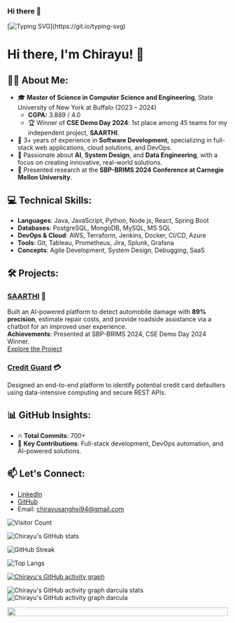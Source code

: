 ### Hi there 👋

<!--
**chirayu-sanghvi/chirayu-sanghvi** is a ✨ _special_ ✨ repository because its `README.md` (this file) appears on your GitHub profile.

Here are some ideas to get you started:

- 🔭 I’m currently working on ...
- 🌱 I’m currently learning ...
- 👯 I’m looking to collaborate on ...
- 🤔 I’m looking for help with ...
- 💬 Ask me about ...
- 📫 How to reach me: ...
- 😄 Pronouns: ...
- ⚡ Fun fact: ...
-->




<!-- Dynamic Typing SVG for welcome message -->
[![Typing SVG](https://readme-typing-svg.herokuapp.com?font=Courier+new&size=30&duration=5000&color=%23F7F7F7&background=%23000000&center=true&vCenter=true&width=800&height=100&lines=Welcome+to+my+profile%2C+I'm+Chirayu!)](https://git.io/typing-svg)

# Hi there, I'm Chirayu! 👋

## 👨‍💻 About Me:
- 🎓 **Master of Science in Computer Science and Engineering**, State University of New York at Buffalo (2023 – 2024)  
   - **CGPA:** 3.889 / 4.0  
   - 🏆 Winner of **CSE Demo Day 2024**: 1st place among 45 teams for my independent project, **SAARTHI**.
- 💼 3+ years of experience in **Software Development**, specializing in full-stack web applications, cloud solutions, and DevOps.
- 🌱 Passionate about **AI**, **System Design**, and **Data Engineering**, with a focus on creating innovative, real-world solutions.
- 📄 Presented research at the **SBP-BRIMS 2024 Conference at Carnegie Mellon University**.

## 💻 Technical Skills:
- **Languages**: Java, JavaScript, Python, Node.js, React, Spring Boot
- **Databases**: PostgreSQL, MongoDB, MySQL, MS SQL
- **DevOps & Cloud**: AWS, Terraform, Jenkins, Docker, CI/CD, Azure
- **Tools**: Git, Tableau, Prometheus, Jira, Splunk, Grafana
- **Concepts**: Agile Development, System Design, Debugging, SaaS

## 🛠️ Projects:
### [SAARTHI](https://github.com/chirayu-sanghvi/SAARTHI) 🚗  
Built an AI-powered platform to detect automobile damage with **89% precision**, estimate repair costs, and provide roadside assistance via a chatbot for an improved user experience.  
**Achievements**: Presented at SBP-BRIMS 2024, CSE Demo Day 2024 Winner.  
[Explore the Project](https://sites.google.com/view/saarthi-home/home)

### [Credit Guard](https://github.com/chirayu-sanghvi/Credit-Guard-AI) 💳  
Designed an end-to-end platform to identify potential credit card defaulters using data-intensive computing and secure REST APIs.

## 📊 GitHub Insights:
- 🔥 **Total Commits**: 700+
- 🌟 **Key Contributions**: Full-stack development, DevOps automation, and AI-powered solutions.

## 📫 Let's Connect:
- [LinkedIn](https://linkedin.com/in/chirayu-sanghvi)  
- [GitHub](https://github.com/chirayu-sanghvi)  
- Email: chirayusanghvi94@gmail.com


<!-- Visitor Count -->
![Visitor Count](https://komarev.com/ghpvc/?username=chirayu-sanghvi&label=Profile%20views&color=000000&style=flat)

<!-- Detailed GitHub Stats Card -->
![Chirayu's GitHub stats](http://github-profile-summary-cards.vercel.app/api/cards/profile-details?username=chirayu-sanghvi&theme=darcula)

<!-- GitHub Streak Stats -->
![GitHub Streak](https://github-readme-streak-stats.herokuapp.com/?user=chirayu-sanghvi&theme=dark)

<!-- Most Used Languages Card -->
![Top Langs](https://github-readme-stats.vercel.app/api/top-langs/?username=chirayu-sanghvi&theme=dark&layout=compact)

<!-- GitHub Activity Graph --> 
[![Chirayu's GitHub activity graph](https://github-readme-activity-graph.vercel.app/graph?username=chirayu-sanghvi&theme=react-dark&hide_border=true)](https://github.com/chirayu-sanghvi/github-readme-activity-graph) 

![Chirayu's GitHub activity graph darcula stats](http://github-profile-summary-cards.vercel.app/api/cards/stats?username=chirayu-sanghvi&theme=darcula)
![Chirayu's GitHub activity graph darcula](http://github-profile-summary-cards.vercel.app/api/cards/productive-time?username=chirayu-sanghvi&theme=darcula&utcOffset=8)

<!-- Footer Image or Animation -->
<img src="https://i.imgur.com/dBaSKWF.gif" height="20" width="100%">

<!-- Holopin Badges (if you have any) -->
<!-- [![My Holopin Badges](https://holopin.me/chirayu-sanghvi)](https://holopin.io/@chirayu-sanghvi) -->

<!-- Personal Touch - Add any additional information or sections that represent you. -->
